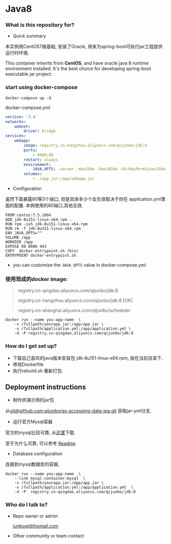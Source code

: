 # Java8 #

### What is this repository for? ###
* Quick summary

本实例用CentOS7做基础, 安装了Oracle, 用来为spring-boot可执行jar工程提供运行时环境.

This container inherits from **CentOS**, and have oracle java 8 runtime environment installed. It's the best choice for developing spring-boot executable jar project. 

### start using docker-compose

``` 
docker-compose up -d 
```

docker-compose.yml

```yml
version: '3.4'
networks:
    webnet:
        driver: bridge
services:
    webapp:
        image: registry.cn-hangzhou.aliyuncs.com/qijunbo/jdk:8
        ports:
            - 8080:80
        restart: always
        environment:
            JAVA_OPTS: -server -Xms256m -Xmx1024m -XX:MaxPermSize=256m -Duser.timezone=Asia/Shanghai
        volumes:
            - ./app.jar:/app/webapp.jar
```


* Configuration

虽然下面暴露80等3个端口, 但是具体多少个会生效取决于你在 application.yml里面的配置. 本例使用的80端口,其他无效.

```
FROM centos:7.5.1804
ADD jdk-8u151-linux-x64.rpm .
RUN rpm -ivh jdk-8u151-linux-x64.rpm
RUN rm -f jdk-8u151-linux-x64.rpm
ENV JAVA_OPTS=""
VOLUME /app
WORKDIR /app
EXPOSE 80 8080 443
COPY  docker-entrypoint.sh /bin/
ENTRYPOINT docker-entrypoint.sh
```
 
* you can customize the ``` JAVA_OPTS ``` value in docker-compose.yml
 

### 使用现成的docker image:

> registry.cn-qingdao.aliyuncs.com/qijunbo/jdk:8

> registry.cn-hangzhou.aliyuncs.com/qijunbo/jdk:8  [OK]

> registry.cn-shanghai.aliyuncs.com/qijunbo/scheduler

``` 
docker run --name you-app-name  \
    -v /fullpath/yourapp.jar:/app/app.jar \
	-v /fullpath/application.yml:/app/application.yml \
	-d -P registry.cn-qingdao.aliyuncs.com/qijunbo/jdk:8
```


### How do I get set up? ###

- 下载自己喜欢的java版本安装包 jdk-8u151-linux-x64.rpm, 放在当前目录下.
- 修改Dockerfile
- 执行rebuild.sh 重新打包.




Deployment instructions
--
- 制作供演示用的jar包

从[git@github.com:qijunbo/gs-accessing-data-jpa.git](https://github.com/qijunbo/gs-accessing-data-jpa/tree/jar-yml) 获取jar-yml分支.

- 运行官方Mysql容器

官方的mysql比较可靠, 从[这里](https://github.com/qijunbo/dockerstudy/tree/master/officalMysql)下载.

至于为什么可靠, 可以参考 [Readme](https://github.com/qijunbo/mysql-docker/tree/mysql-server/8.0)

- Database configuration
 
 连接到mysql数据库的容器,  
```
docker run --name you-app-name  \
    --link mysql-container:mysql  \
	-v /fullpath/yourapp.jar:/app/app.jar \
	-v /fullpath/application.yml:/app/application.yml  \
	-d -P  registry.cn-qingdao.aliyuncs.com/qijunbo/jdk:8
```

  
### Who do I talk to? ###

* Repo owner or admin

	junboqi@foxmail.com 
	
* Other community or team contact

